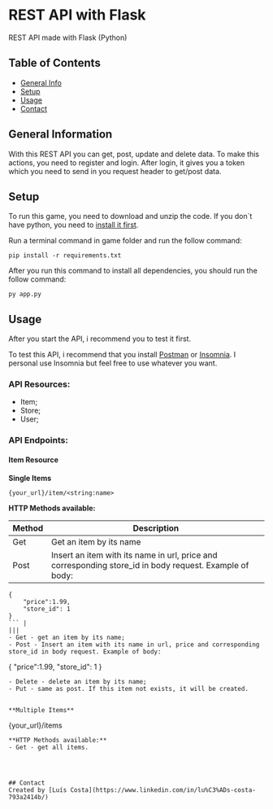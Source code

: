 # REST API with Flask
REST API made with Flask (Python)

## Table of Contents
* [General Info](#general-information)
* [Setup](#setup)
* [Usage](#usage)
* [Contact](#contact)


## General Information

With this REST API you can get, post, update and delete data. To make this actions, you need to register and login. After login, it gives you a token which you need to send in you request header to get/post data.

## Setup
To run this game, you need to download and unzip the code. If you don´t have python, you need to [install it first](https://www.python.org/downloads/).

Run a terminal command in game folder and run the follow command:
```
pip install -r requirements.txt
```

After you run this command to install all dependencies, you should run the follow command:
```
py app.py
```

## Usage

After you start the API, i recommend you to test it first. 

To test this API, i recommend that you install [Postman](https://www.postman.com/) or [Insomnia](https://insomnia.rest/download). I personal use Insomnia but feel free to use whatever you want.

### API Resources:
- Item;
- Store;
- User;

### API Endpoints:
#### Item Resource
**Single Items**
```
{your_url}/item/<string:name>
```
**HTTP Methods available:**

| Method | Description |
| --- | --- |
| Get | Get an item by its name |
| Post | Insert an item with its name in url, price and corresponding store_id in body request. Example of body:
```
{
    "price":1.99,
    "store_id": 1
}
``` |
|||
- Get - get an item by its name;
- Post - Insert an item with its name in url, price and corresponding store_id in body request. Example of body:
```
{
    "price":1.99,
    "store_id": 1
}
```
- Delete - delete an item by its name;
- Put - same as post. If this item not exists, it will be created.


**Multiple Items**
```
{your_url}/items
```
**HTTP Methods available:**
- Get - get all items.




## Contact
Created by [Luís Costa](https://www.linkedin.com/in/lu%C3%ADs-costa-793a2414b/)

